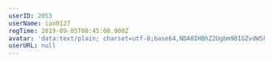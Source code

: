 ```yaml
---
userID: 2053
userName: ian0127
regTime: 2019-09-05T08:45:00.000Z
avatar: 'data:text/plain; charset=utf-8;base64,NDA0IHBhZ2Ugbm90IGZvdW5kCg=='
userURL: null
---
```



